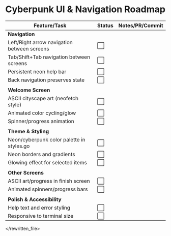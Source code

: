 # Cyberpunk UI & Navigation Roadmap

| Feature/Task                                      | Status   | Notes/PR/Commit |
|---------------------------------------------------|----------|-----------------|
| **Navigation**                                    |          |                 |
| Left/Right arrow navigation between screens       | ⬜        |                 |
| Tab/Shift+Tab navigation between screens          | ⬜        |                 |
| Persistent neon help bar                          | ⬜        |                 |
| Back navigation preserves state                   | ⬜        |                 |
|                                                   |          |                 |
| **Welcome Screen**                                |          |                 |
| ASCII cityscape art (neofetch style)              | ⬜        |                 |
| Animated color cycling/glow                       | ⬜        |                 |
| Spinner/progress animation                        | ⬜        |                 |
|                                                   |          |                 |
| **Theme & Styling**                               |          |                 |
| Neon/cyberpunk color palette in styles.go         | ⬜        |                 |
| Neon borders and gradients                        | ⬜        |                 |
| Glowing effect for selected items                 | ⬜        |                 |
|                                                   |          |                 |
| **Other Screens**                                 |          |                 |
| ASCII art/progress in finish screen               | ⬜        |                 |
| Animated spinners/progress bars                   | ⬜        |                 |
|                                                   |          |                 |
| **Polish & Accessibility**                        |          |                 |
| Help text and error styling                       | ⬜        |                 |
| Responsive to terminal size                       | ⬜        |                 |

</rewritten_file> 